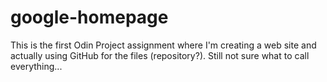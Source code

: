 # google-homepage

This is the first Odin Project assignment where I'm creating a web site and actually using GitHub for the files (repository?). Still not sure what to call everything...
